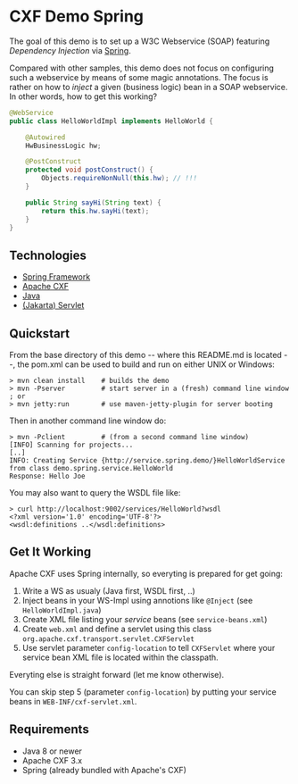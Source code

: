 # CXF Demo Spring
The goal of this demo is to set up a W3C Webservice (SOAP) featuring _Dependency Injection_ via [Spring](https://en.wikipedia.org/wiki/Spring_Framework).

Compared with other samples, this demo does not focus on configuring such a webservice by means of some magic annotations. The focus
is rather on how to _inject_ a given (business logic) bean in a SOAP webservice. In other words, how to get this working?

```java
@WebService
public class HelloWorldImpl implements HelloWorld {

    @Autowired
    HwBusinessLogic hw;

    @PostConstruct
    protected void postConstruct() {
        Objects.requireNonNull(this.hw); // !!!
    }

    public String sayHi(String text) {
        return this.hw.sayHi(text);
    }
}
```

## Technologies

* [Spring Framework](https://spring.io/)
* [Apache CXF](https://cxf.apache.org/)
* [Java](https://en.wikipedia.org/wiki/Java_(programming_language))
* [(Jakarta) Servlet](https://en.wikipedia.org/wiki/Jakarta_Servlet)

## Quickstart

From the base directory of this demo -- where this README.md  is
located --, the pom.xml can be used to build and run on either 
UNIX or Windows:
```shell
> mvn clean install    # builds the demo
> mvn -Pserver         # start server in a (fresh) command line window ; or
> mvn jetty:run        # use maven-jetty-plugin for server booting
```
Then in another command line window do:
```shell
> mvn -Pclient         # (from a second command line window)
[INFO] Scanning for projects...
[..]
INFO: Creating Service {http://service.spring.demo/}HelloWorldService from class demo.spring.service.HelloWorld
Response: Hello Joe
```
You may also want to query the WSDL file like:
```shell
> curl http://localhost:9002/services/HelloWorld?wsdl
<?xml version='1.0' encoding='UTF-8'?>
<wsdl:definitions ..</wsdl:definitions>
```

## Get It Working

Apache CXF uses Spring internally, so everyting is prepared for get going:
1. Write a WS as usualy (Java first, WSDL first, ..)
2. Inject beans in your WS-Impl using annotions like `@Inject` (see `HelloWorldImpl.java`)
3. Create XML file listing your *service* beans (see `service-beans.xml`)
4. Create `web.xml` and define a servlet using this class `org.apache.cxf.transport.servlet.CXFServlet`
5. Use servlet parameter `config-location` to tell `CXFServlet` where your service bean XML file is located within the classpath.

Everyting else is straight forward (let me know otherwise).

You can skip step 5 (parameter `config-location`) by putting your service beans in `WEB-INF/cxf-servlet.xml`.

## Requirements

* Java 8 or newer
* Apache CXF 3.x 
* Spring (already bundled with Apache's CXF)
